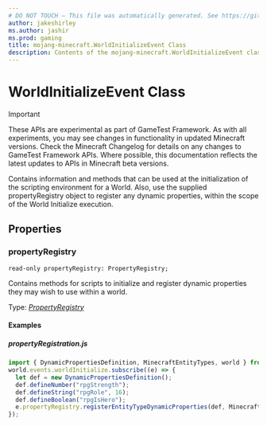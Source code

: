 ```yaml
---
# DO NOT TOUCH — This file was automatically generated. See https://github.com/Mojang/MinecraftApiDocsGenerator to modify descriptions, examples, etc.
author: jakeshirley
ms.author: jashir
ms.prod: gaming
title: mojang-minecraft.WorldInitializeEvent Class
description: Contents of the mojang-minecraft.WorldInitializeEvent class.
---
```

# WorldInitializeEvent Class
>[!IMPORTANT]
>These APIs are experimental as part of GameTest Framework. As with all experiments, you may see changes in functionality in updated Minecraft versions. Check the Minecraft Changelog for details on any changes to GameTest Framework APIs. Where possible, this documentation reflects the latest updates to APIs in Minecraft beta versions.

Contains information and methods that can be used at the initialization of the scripting environment for a World. Also, use the supplied propertyRegistry object to register any dynamic properties, within the scope of the World Initialize execution.

## Properties

### **propertyRegistry**
`read-only propertyRegistry: PropertyRegistry;`

Contains methods for scripts to initialize and register dynamic properties they may wish to use within a world.

Type: [*PropertyRegistry*](PropertyRegistry.md)

#### Examples
##### ***propertyRegistration.js***
```javascript
import { DynamicPropertiesDefinition, MinecraftEntityTypes, world } from "mojang-minecraft";
world.events.worldInitialize.subscribe((e) => {
  let def = new DynamicPropertiesDefinition();
  def.defineNumber("rpgStrength");
  def.defineString("rpgRole", 16);
  def.defineBoolean("rpgIsHero");
  e.propertyRegistry.registerEntityTypeDynamicProperties(def, MinecraftEntityTypes.skeleton);
});
```
